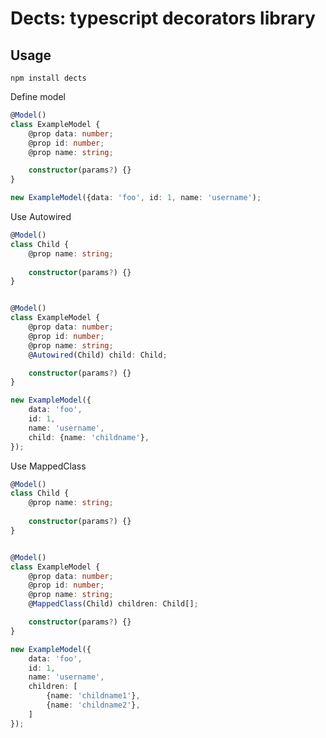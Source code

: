 # Dects: typescript decorators library

## Usage

`npm install dects`

Define model
``` typescript
@Model()
class ExampleModel {
    @prop data: number;
    @prop id: number;
    @prop name: string;

    constructor(params?) {}
}

new ExampleModel({data: 'foo', id: 1, name: 'username');
```

Use Autowired
``` typescript
@Model()
class Child {
    @prop name: string;
    
    constructor(params?) {}
}


@Model()
class ExampleModel {
    @prop data: number;
    @prop id: number;
    @prop name: string;
    @Autowired(Child) child: Child;

    constructor(params?) {}
}

new ExampleModel({
    data: 'foo',
    id: 1,
    name: 'username',
    child: {name: 'childname'},
});
```

Use MappedClass
``` typescript
@Model()
class Child {
    @prop name: string;
    
    constructor(params?) {}
}


@Model()
class ExampleModel {
    @prop data: number;
    @prop id: number;
    @prop name: string;
    @MappedClass(Child) children: Child[];

    constructor(params?) {}
}

new ExampleModel({
    data: 'foo',
    id: 1,
    name: 'username',
    children: [
        {name: 'childname1'},
        {name: 'childname2'},
    ]
});
```

